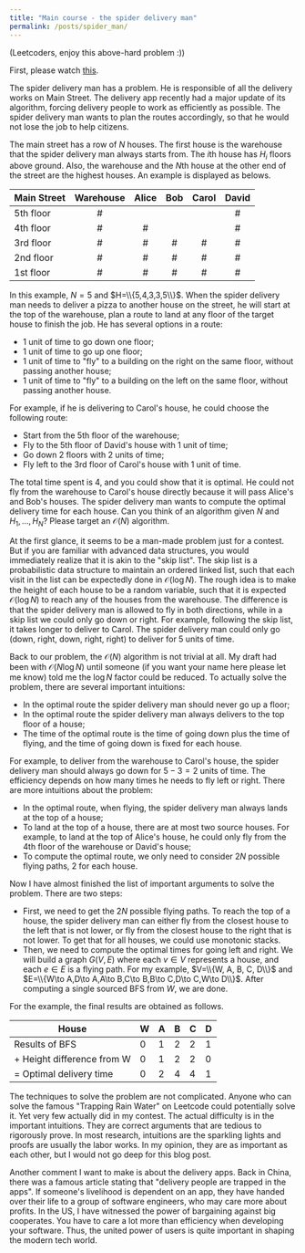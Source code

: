 ```yaml
---
title: "Main course - the spider delivery man"
permalink: /posts/spider_man/
---
```


(Leetcoders, enjoy this above-hard problem :))

First, please watch [this](https://www.youtube.com/watch?v=zMLq4ImjK7k).

The spider delivery man has a problem. He is responsible of all the delivery works on Main Street. The delivery app recently had a major update of its algorithm, forcing delivery people to work as efficiently as possible. The spider delivery man wants to plan the routes accordingly, so that he would not lose the job to help citizens.

The main street has a row of $N$ houses. The first house is the warehouse that the spider delivery man always starts from. The $i$th house has $H_i$ floors above ground. Also, the warehouse and the $N$th house at the other end of the street are the highest houses. An example is displayed as belows.

| Main Street | Warehouse | Alice | Bob | Carol | David |
| ----------- | :-------: | :---: | :-: | :---: | :---: |
| 5th floor   |     #     |       |     |       |   #   |
| 4th floor   |     #     |   #   |     |       |   #   |
| 3rd floor   |     #     |   #   |  #  |   #   |   #   |
| 2nd floor   |     #     |   #   |  #  |   #   |   #   |
| 1st floor   |     #     |   #   |  #  |   #   |   #   |

In this example, $N=5$ and $H=\\{5,4,3,3,5\\}$. When the spider delivery man needs to deliver a pizza to another house on the street, he will start at the top of the warehouse, plan a route to land at any floor of the target house to finish the job. He has several options in a route:
- 1 unit of time to go down one floor;
- 1 unit of time to go up one floor;
- 1 unit of time to "fly" to a building on the right on the same floor, without passing another house;
- 1 unit of time to "fly" to a building on the left on the same floor, without passing another house.

For example, if he is delivering to Carol's house, he could choose the following route:
- Start from the 5th floor of the warehouse;
- Fly to the 5th floor of David's house with 1 unit of time;
- Go down 2 floors with 2 units of time;
- Fly left to the 3rd floor of Carol's house with 1 unit of time.

The total time spent is 4, and you could show that it is optimal. He could not fly from the warehouse to Carol's house directly because it will pass Alice's and Bob's houses. The spider delivery man wants to compute the optimal delivery time for each house. Can you think of an algorithm given $N$ and $H_1,...,H_N$? Please target an $\mathcal{O}(N)$ algorithm.

At the first glance, it seems to be a man-made problem just for a contest. But if you are familiar with advanced data structures, you would immediately realize that it is akin to the "skip list". The skip list is a probabilistic data structure to maintain an ordered linked list, such that each visit in the list can be expectedly done in $\mathcal{O}(\log N)$. The rough idea is to make the height of each house to be a random variable, such that it is expected $\mathcal{O}(\log N)$ to reach any of the houses from the warehouse. The difference is that the spider delivery man is allowed to fly in both directions, while in a skip list we could only go down or right. For example, following the skip list, it takes longer to deliver to Carol. The spider delivery man could only go (down, right, down, right, right) to deliver for 5 units of time. 

Back to our problem, the $\mathcal{O}(N)$ algorithm is not trivial at all. My draft had been with $\mathcal{O}(N\log N)$ until someone (if you want your name here please let me know) told me the $\log N$ factor could be reduced. To actually solve the problem, there are several important intuitions:
- In the optimal route the spider delivery man should never go up a floor;
- In the optimal route the spider delivery man always delivers to the top floor of a house;
- The time of the optimal route is the time of going down plus the time of flying, and the time of going down is fixed for each house.

For example, to deliver from the warehouse to Carol's house, the spider delivery man should always go down for $5-3=2$ units of time. The efficiency depends on how many times he needs to fly left or right. There are more intuitions about the problem:
- In the optimal route, when flying, the spider delivery man always lands at the top of a house;
- To land at the top of a house, there are at most two source houses. For example, to land at the top of Alice's house, he could only fly from the 4th floor of the warehouse or David's house;
- To compute the optimal route, we only need to consider $2N$ possible flying paths, 2 for each house.

Now I have almost finished the list of important arguments to solve the problem. There are two steps:
- First, we need to get the $2N$ possible flying paths. To reach the top of a house, the spider delivery man can either fly from the closest house to the left that is not lower, or fly from the closest house to the right that is not lower. To get that for all houses, we could use monotonic stacks.
- Then, we need to compute the optimal times for going left and right. We will build a graph $G(V,E)$ where each $v\in V$ represents a house, and each $e\in E$ is a flying path. For my example, $V=\\{W, A, B, C, D\\}$  and $E=\\{W\to A,D\to A,A\to B,C\to B,B\to C,D\to C,W\to D\\}$. After computing a single sourced BFS from $W$, we are done. 

For the example, the final results are obtained as follows.

| House                      | W   | A   | B   | C   | D   |
| -------------------------- | --- | --- | --- | --- | --- |
| Results of BFS             | 0   | 1   | 2   | 2   | 1   |
| + Height difference from W | 0   | 1   | 2   | 2   | 0   |
| = Optimal delivery time    | 0   | 2   | 4   | 4   | 1   |

The techniques to solve the problem are not complicated. Anyone who can solve the famous "Trapping Rain Water" on Leetcode could potentially solve it. Yet very few actually did in my contest. The actual difficulty is in the important intuitions. They are correct arguments that are tedious to rigorously prove. In most research, intuitions are the sparkling lights and proofs are usually the labor works. In my opinion, they are as important as each other, but I would not go deep for this blog post. 

Another comment I want to make is about the delivery apps. Back in China, there was a famous article stating that "delivery people are trapped in the apps". If someone's livelihood is dependent on an app, they have handed over their life to a group of software engineers, who may care more about profits. In the US, I have witnessed the power of bargaining against big cooperates. You have to care a lot more than efficiency when developing your software. Thus, the united power of users is quite important in shaping the modern tech world. 